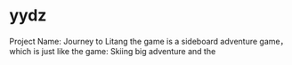 # yydz
Project Name: Journey to Litang
the game is a sideboard adventure game， which is just like the game: Skiing big adventure and the 
